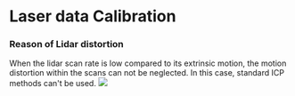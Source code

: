 # Laser data Calibration

### Reason of Lidar distortion
When the lidar scan rate is low compared to its extrinsic motion, the motion distortion within the scans can not be neglected. In this case, standard ICP methods can't be used.
<dev align=center><img src=./doc/distrotion1.png></dev>
